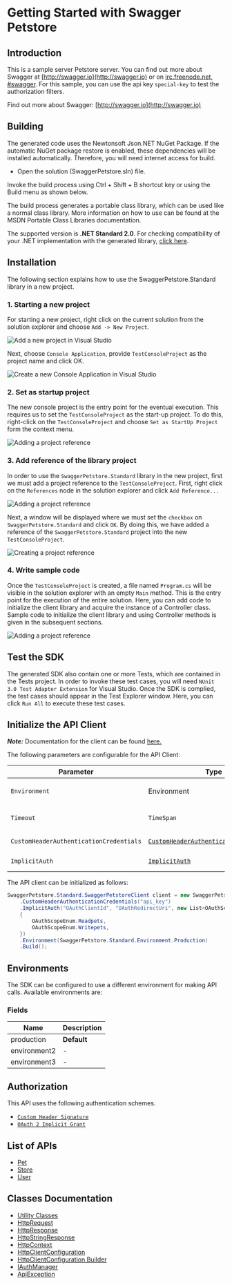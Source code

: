 
# Getting Started with Swagger Petstore

## Introduction

This is a sample server Petstore server.  You can find out more about Swagger at [http://swagger.io](http://swagger.io) or on [irc.freenode.net, #swagger](http://swagger.io/irc/).  For this sample, you can use the api key `special-key` to test the authorization filters.

Find out more about Swagger: [http://swagger.io](http://swagger.io)

## Building

The generated code uses the Newtonsoft Json.NET NuGet Package. If the automatic NuGet package restore is enabled, these dependencies will be installed automatically. Therefore, you will need internet access for build.

* Open the solution (SwaggerPetstore.sln) file.

Invoke the build process using Ctrl + Shift + B shortcut key or using the Build menu as shown below.

The build process generates a portable class library, which can be used like a normal class library. More information on how to use can be found at the MSDN Portable Class Libraries documentation.

The supported version is **.NET Standard 2.0**. For checking compatibility of your .NET implementation with the generated library, [click here](https://dotnet.microsoft.com/en-us/platform/dotnet-standard#versions).

## Installation

The following section explains how to use the SwaggerPetstore.Standard library in a new project.

### 1. Starting a new project

For starting a new project, right click on the current solution from the solution explorer and choose `Add -> New Project`.

![Add a new project in Visual Studio](https://apidocs.io/illustration/cs?workspaceFolder=Swagger%20Petstore-CSharp&workspaceName=SwaggerPetstore&projectName=SwaggerPetstore.Standard&rootNamespace=SwaggerPetstore.Standard&step=addProject)

Next, choose `Console Application`, provide `TestConsoleProject` as the project name and click OK.

![Create a new Console Application in Visual Studio](https://apidocs.io/illustration/cs?workspaceFolder=Swagger%20Petstore-CSharp&workspaceName=SwaggerPetstore&projectName=SwaggerPetstore.Standard&rootNamespace=SwaggerPetstore.Standard&step=createProject)

### 2. Set as startup project

The new console project is the entry point for the eventual execution. This requires us to set the `TestConsoleProject` as the start-up project. To do this, right-click on the `TestConsoleProject` and choose `Set as StartUp Project` form the context menu.

![Adding a project reference](https://apidocs.io/illustration/cs?workspaceFolder=Swagger%20Petstore-CSharp&workspaceName=SwaggerPetstore&projectName=SwaggerPetstore.Standard&rootNamespace=SwaggerPetstore.Standard&step=setStartup)

### 3. Add reference of the library project

In order to use the `SwaggerPetstore.Standard` library in the new project, first we must add a project reference to the `TestConsoleProject`. First, right click on the `References` node in the solution explorer and click `Add Reference...`

![Adding a project reference](https://apidocs.io/illustration/cs?workspaceFolder=Swagger%20Petstore-CSharp&workspaceName=SwaggerPetstore&projectName=SwaggerPetstore.Standard&rootNamespace=SwaggerPetstore.Standard&step=addReference)

Next, a window will be displayed where we must set the `checkbox` on `SwaggerPetstore.Standard` and click `OK`. By doing this, we have added a reference of the `SwaggerPetstore.Standard` project into the new `TestConsoleProject`.

![Creating a project reference](https://apidocs.io/illustration/cs?workspaceFolder=Swagger%20Petstore-CSharp&workspaceName=SwaggerPetstore&projectName=SwaggerPetstore.Standard&rootNamespace=SwaggerPetstore.Standard&step=createReference)

### 4. Write sample code

Once the `TestConsoleProject` is created, a file named `Program.cs` will be visible in the solution explorer with an empty `Main` method. This is the entry point for the execution of the entire solution. Here, you can add code to initialize the client library and acquire the instance of a Controller class. Sample code to initialize the client library and using Controller methods is given in the subsequent sections.

![Adding a project reference](https://apidocs.io/illustration/cs?workspaceFolder=Swagger%20Petstore-CSharp&workspaceName=SwaggerPetstore&projectName=SwaggerPetstore.Standard&rootNamespace=SwaggerPetstore.Standard&step=addCode)

## Test the SDK

The generated SDK also contain one or more Tests, which are contained in the Tests project. In order to invoke these test cases, you will need `NUnit 3.0 Test Adapter Extension` for Visual Studio. Once the SDK is complied, the test cases should appear in the Test Explorer window. Here, you can click `Run All` to execute these test cases.

## Initialize the API Client

**_Note:_** Documentation for the client can be found [here.](https://www.github.com/sohaibtariq/petstore-codegenignore-dotnet-sdk/tree/1.0.3/doc/client.md)

The following parameters are configurable for the API Client:

| Parameter | Type | Description |
|  --- | --- | --- |
| `Environment` | Environment | The API environment. <br> **Default: `Environment.Production`** |
| `Timeout` | `TimeSpan` | Http client timeout.<br>*Default*: `TimeSpan.FromSeconds(100)` |
| `CustomHeaderAuthenticationCredentials` | [`CustomHeaderAuthenticationCredentials`](https://www.github.com/sohaibtariq/petstore-codegenignore-dotnet-sdk/tree/1.0.3/doc/auth/custom-header-signature.md) | The Credentials Setter for Custom Header Signature |
| `ImplicitAuth` | [`ImplicitAuth`](https://www.github.com/sohaibtariq/petstore-codegenignore-dotnet-sdk/tree/1.0.3/doc/auth/oauth-2-implicit-grant.md) | The Credentials Setter for OAuth 2 Implicit Grant |

The API client can be initialized as follows:

```csharp
SwaggerPetstore.Standard.SwaggerPetstoreClient client = new SwaggerPetstore.Standard.SwaggerPetstoreClient.Builder()
    .CustomHeaderAuthenticationCredentials("api_key")
    .ImplicitAuth("OAuthClientId", "OAuthRedirectUri", new List<OAuthScopeEnum>
    {
        OAuthScopeEnum.Readpets,
        OAuthScopeEnum.Writepets,
    })
    .Environment(SwaggerPetstore.Standard.Environment.Production)
    .Build();
```

## Environments

The SDK can be configured to use a different environment for making API calls. Available environments are:

### Fields

| Name | Description |
|  --- | --- |
| production | **Default** |
| environment2 | - |
| environment3 | - |

## Authorization

This API uses the following authentication schemes.

* [`Custom Header Signature`](https://www.github.com/sohaibtariq/petstore-codegenignore-dotnet-sdk/tree/1.0.3/doc/auth/custom-header-signature.md)
* [`OAuth 2 Implicit Grant`](https://www.github.com/sohaibtariq/petstore-codegenignore-dotnet-sdk/tree/1.0.3/doc/auth/oauth-2-implicit-grant.md)

## List of APIs

* [Pet](https://www.github.com/sohaibtariq/petstore-codegenignore-dotnet-sdk/tree/1.0.3/doc/controllers/pet.md)
* [Store](https://www.github.com/sohaibtariq/petstore-codegenignore-dotnet-sdk/tree/1.0.3/doc/controllers/store.md)
* [User](https://www.github.com/sohaibtariq/petstore-codegenignore-dotnet-sdk/tree/1.0.3/doc/controllers/user.md)

## Classes Documentation

* [Utility Classes](https://www.github.com/sohaibtariq/petstore-codegenignore-dotnet-sdk/tree/1.0.3/doc/utility-classes.md)
* [HttpRequest](https://www.github.com/sohaibtariq/petstore-codegenignore-dotnet-sdk/tree/1.0.3/doc/http-request.md)
* [HttpResponse](https://www.github.com/sohaibtariq/petstore-codegenignore-dotnet-sdk/tree/1.0.3/doc/http-response.md)
* [HttpStringResponse](https://www.github.com/sohaibtariq/petstore-codegenignore-dotnet-sdk/tree/1.0.3/doc/http-string-response.md)
* [HttpContext](https://www.github.com/sohaibtariq/petstore-codegenignore-dotnet-sdk/tree/1.0.3/doc/http-context.md)
* [HttpClientConfiguration](https://www.github.com/sohaibtariq/petstore-codegenignore-dotnet-sdk/tree/1.0.3/doc/http-client-configuration.md)
* [HttpClientConfiguration Builder](https://www.github.com/sohaibtariq/petstore-codegenignore-dotnet-sdk/tree/1.0.3/doc/http-client-configuration-builder.md)
* [IAuthManager](https://www.github.com/sohaibtariq/petstore-codegenignore-dotnet-sdk/tree/1.0.3/doc/i-auth-manager.md)
* [ApiException](https://www.github.com/sohaibtariq/petstore-codegenignore-dotnet-sdk/tree/1.0.3/doc/api-exception.md)

